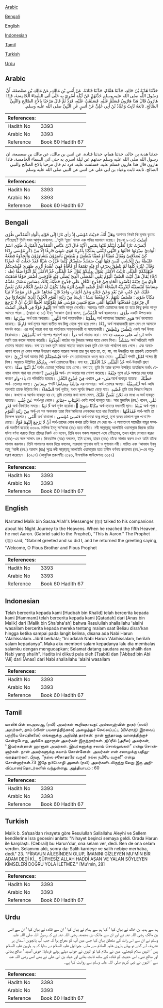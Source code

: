 [Arabic](#arabic)

[Bengali](#bengali)

[English](#english)

[Indonesian](#indonesian)

[Tamil](#tamil)

[Turkish](#turkish)

[Urdu](#urdu)

## Arabic


<div dir="rtl" lang="ar" style={{fontSize:'larger',backgroundColor:'#f8f9fa',padding:20}}>
حَدَّثَنَا هُدْبَةُ بْنُ خَالِدٍ، حَدَّثَنَا هَمَّامٌ، حَدَّثَنَا قَتَادَةُ، عَنْ أَنَسِ بْنِ مَالِكٍ، عَنْ مَالِكِ بْنِ صَعْصَعَةَ، أَنَّ رَسُولَ اللَّهِ صلى الله عليه وسلم حَدَّثَهُمْ عَنْ لَيْلَةِ أُسْرِيَ بِهِ حَتَّى أَتَى السَّمَاءَ الْخَامِسَةَ، فَإِذَا هَارُونُ قَالَ هَذَا هَارُونُ فَسَلِّمْ عَلَيْهِ‏.‏ فَسَلَّمْتُ عَلَيْهِ، فَرَدَّ ثُمَّ قَالَ مَرْحَبًا بِالأَخِ الصَّالِحِ وَالنَّبِيِّ الصَّالِحِ‏.‏ تَابَعَهُ ثَابِتٌ وَعَبَّادُ بْنُ أَبِي عَلِيٍّ عَنْ أَنَسٍ عَنِ النَّبِيِّ صلى الله عليه وسلم‏.‏
</div>
<div style={{backgroundColor:'#f8f9fa',padding:20, marginBottom: 10}}><table> <thead> <tr> <th>References:</th> <th></th> </tr> </thead> <tbody><tr><td>Hadith No</td><td>3393</td></tr><tr><td>Arabic No</td><td>3393</td></tr><tr><td>Reference</td><td>Book 60 Hadith 67</td></tr></tbody></table></div>


<div dir="rtl" lang="ar" style={{fontSize:'larger',backgroundColor:'#f8f9fa',padding:20}}>
حدثنا هدبة بن خالد، حدثنا همام، حدثنا قتادة، عن انس بن مالك، عن مالك بن صعصعة، ان رسول الله صلى الله عليه وسلم حدثهم عن ليلة اسري به حتى اتى السماء الخامسة، فاذا هارون قال هذا هارون فسلم عليه. فسلمت عليه، فرد ثم قال مرحبا بالاخ الصالح والنبي الصالح. تابعه ثابت وعباد بن ابي علي عن انس عن النبي صلى الله عليه وسلم
</div>
<div style={{backgroundColor:'#f8f9fa',padding:20, marginBottom: 10}}><table> <thead> <tr> <th>References:</th> <th></th> </tr> </thead> <tbody><tr><td>Hadith No</td><td>3393</td></tr><tr><td>Arabic No</td><td>3393</td></tr><tr><td>Reference</td><td>Book 60 Hadith 67</td></tr></tbody></table></div>

## Bengali


<div dir="ltr" lang="bn" style={{fontSize:'larger',backgroundColor:'#f8f9fa',padding:20}}>
وَهَلْ أَتٰكَ حَدِيْثُ مُوْسٰٓى إِذْ رَاٰى نَارًا إِلَى قَوْلِهِ بِالْوَادِ الْمُقَدَّسِ طُوًى আপনার নিকট কি মূসার বৃত্তান্ত পৌঁছেছে? তিনি যখন আগুন দেখলেন....‘তুমি ‘তুয়া’ নামক এক পবিত্র ময়দানে রয়েছ। (ত্ব-হা ৯-১৩) اٰنَسْتُ أَبْصَرْتُ نَارًا لَّعَلِّيْ اٰتِيْكُمْ مِّنْهَا بِقَبَسٍ الْآيَةَ قَالَ ابْنُ عَبَّاسٍ الْمُقَدَّسُ الْمُبَارَكُ طُوًى اسْمُ الْوَادِيْ سِيْرَتَهَا حَالَتَهَا وَ النُّهٰى التُّقَى بِمَلْكِنَا بِأَمْرِنَا هَوٰى شَقِيَ فَارِغًا إِلَّا مِنْ ذِكْرِ مُوْسَى رِدْءًا كَيْ يُصَدِّقَنِيْ وَيُقَالُ مُغِيْثًا أَوْ مُعِيْنًا يَبْطُشُ وَ يَبْطِشُ يَأْتَمِرُوْنَ يَتَشَاوَرُوْنَ وَالْجِذْوَةُ قِطْعَةٌ غَلِيْظَةٌ مِنْ الْخَشَبِ لَيْسَ فِيْهَا لَهَبٌ سَنَشُدُّ سَنُعِيْنُكَ كُلَّمَا عَزَّزْتَ شَيْئًا فَقَدْ جَعَلْتَ لَهُ عَضُدًا وَقَالَ غَيْرُهُ كُلَّمَا لَمْ يَنْطِقْ بِحَرْفٍ أَوْ فِيْهِ تَمْتَمَةٌ أَوْ فَأْفَأَةٌ فَهِيَ عُقْدَةٌ أَزْرِي ظَهْرِيْ فَيُسْحِتَكُمْ فَيُهْلِكَكُمْ الْمُثْلٰى تَأْنِيْثُ الأَمْثَلِ يَقُوْلُ بِدِيْنِكُمْ يُقَالُ خُذْ الْمُثْلَى خُذْ الأَمْثَلَ ثُمَّ ائْتُوْا صَفًّا (طه : 64) يُقَالُ هَلْ أَتَيْتَ الصَّفَّ الْيَوْمَ يَعْنِي الْمُصَلَّى الَّذِيْ يُصَلَّى فِيْهِ فَأَوْجَسَ أَضْمَرَ خَوْفًا فَذَهَبَتْ الْوَاوُ مِنْ خِيْفَةً لِكَسْرَةِ الْخَاءِ فِيْ جُذُوعِ النَّخْلِ عَلَى جُذُوعِ خَطْبُكَ بَالُكَ مِسَاسَ مَصْدَرُ مَاسَّهُ مِسَاسًا لَنَنْسِفَنَّهُ لَنُذْرِيَنَّهُ الضَّحَآءُ الْحَرُّ قُصِّيهِ اتَّبِعِيْ أَثَرَهُ وَقَدْ يَكُوْنُ أَنْ تَقُصَّ الْكَلَامَ نَحْنُ نَقُصُّ عَلَيْكَ عَنْ جُنُبٍ عَنْ بُعْدٍ وَعَنْ جَنَابَةٍ وَعَنْ اجْتِنَابٍ وَاحِدٌ قَالَ مُجَاهِدٌ عَلٰى قَدَرٍ مَوْعِدٌ لَا تَنِيَا مَكَانًا سُوًي : مَنْصَفُ بَيْنَهُمْ .لَا تَضْعُفَا يَبَسًا : يَابِسَا مِنْ زِيْنَةِ الْقَوْمِ الْحُلِيِّ الَّذِيْ اسْتَعَارُوْا مِنْ آلِ فِرْعَوْنَ فَقَذَفْتُهَا أَلْقَيْتَهَا أَلْقَى صَنَعَ فَنَسِيَ مُوْسٰى هُمْ يَقُوْلُوْنَهُ أَخْطَأَ الرَّبَّ أَنْ لَا يَرْجِعَ إِلَيْهِمْ قَوْلًا فِي الْعِجْلِ آنَسْتُ অর্থ আমি আগুন দেখেছি। সম্ভবতঃ আমি তোমাদের জন্য তা হতে কিছু জ্বলন্ত আগুন আনতে পারব... (ত্বোয়া-হা ১০) ইবনু ‘আব্বাস (রাঃ) বলেন, الْمُقَدَّسُ অর্থ বরকতময়। طُوًى একটি উপত্যকার নাম। سِيْرَتَهَا অর্থ তার অবস্থায়। النُّهَى অর্থ আল্লাহভীরু। بِمَلْكِنَا অর্থ আমাদের ইচ্ছামত هَوَى অর্থ ভাগ্যাহত হয়েছে। فَارِغًا অর্থ মূসার স্মরণ ব্যতীত সব কিছু থেকে শুনা হয়ে গেল। رِدْءًا অর্থ সাহায্যকারী রূপে যেন সে আমাকে সমর্থন করে। এর অর্থ আরো বলা হয় আর্তনাদে সাড়াদানকারী বা সাহায্যকারী। يَبْطُشُ ويَبْطِشُ একই অর্থ উভয় কিরাআতে। يَأْتَمِرُوْنَ অর্থ পরস্পর পরামর্শ করা। درأً অর্থ সাহায্য করা। বলা হয় اردأته على صنعته অর্থাৎ আমি তার কাজে সাহায্য করেছি। الْجِذْوَةُ কাঠের বড় টুকরার অঙ্গার যাতে কোন শিখা। سَنَشُدُّ অর্থ অচিরেই আমি তোমার সাহায্য করব। বলা হয় যখন তুমি কারো সাহায্য করবে তখন তুমি যেন তার পার্শ্বদেশ হয়ে গেলে। এবং অন্যান্যগণ বলেন যে কোন অক্ষর উচ্চারণ করতে পারেনা অথবা তার মুখ হতে তা, তা, ফা, ফা উচ্চারিত হয় তাকেই তোতলামি বলে। أَزْرِيْ অর্থ আমার পিঠ فَيُسْحِتَكُمْ অর্থ- সে তোমাদেরকে ধ্বংস করে দেবে। الْمُثْلَى শব্দটি امْثَلِ শব্দের স্ত্রী লিঙ্গ। আয়াতে উল্লিখিত بِدِيْنِكُمْ -অর্থ তোমাদের দ্বীন। বলা হয়, خُذْ الْمُثْلَى خُذْ الأَمْثَلَ অর্থ-উত্তমটি গ্রহণ করো। ثُمَّ ائْتُوْا صَفًّا অর্থাৎ তোমরা সারিবদ্ধ হয়ে এসো। বলা হয়, তুমি কি আজ ছফ্ফে উপস্থিত হয়েছিলে অর্থাৎ যেখানে নামায পড়া হয় সেখানে? فَأَوْجَسَ অর্থ- সে অন্তরে ভয় পোষণ করেছে। خِيْفَةً মূলে خَاءِ অক্ষরে যের হবার কারণে ياء-واو তে পরিবর্তিত হয়েছে। فِيْ جُذُوعِ النَّخْلِ এখানে على- فيঅর্থে ব্যবহৃত হয়েছে। خَطْبُكَ অর্থ- তোমার অবস্থা। مِسَاسَ শব্দটি مَاسَّهُ مِسَاسًا এর মাসদার। অর্থ-তোমার অবস্থা। لَنَنْسِفَنَّهُ অর্থ-আমি অবশ্যই তাকে উড়িয়ে দিব। الضَّحَاءُ অর্থ পূর্বাহ্ন, যখন সূর্যের উষ্ণতা বেড়ে যায়। قُصِّيهِ তুমি তার পিছনে পিছনে যাও। কখনো এ অর্থেও ব্যবহৃত হয় যে, তুমি তোমার কথা বলো যেমন, نَحْنُ نَقُصُّ عَلَيْكَ এর মধ্যে এ অর্থ ব্যবহৃত হয়েছে। عَنْ جُنُبٍ অর্থ-দূর থেকে। اجْتِنَابٍ -جَنَابَةٍ একই অর্থে ব্যবহৃত হয়। আর মুজাহিদ (রহ.) বলেন, عَلَى قَدَرٍ অর্থ-নির্ধারিত সময়ে। لَا تَنِيَا অর্থ দুর্বল হয়োনা। َمكَانًا سَوِيْ অর্থ-তাদের মধ্যবর্তী স্থান। يَبَسًا অর্থ-শুক্না। مِنْ زِيْنَةِ الْقَوْمِ অর্থ-যে সব অলংকার তারা ফির‘আউনের লোকদের হতে ধার নিয়েছিল। فَقَذَفْتُهَا অর্থ-আমি তা নিক্ষেপ করলাম। أَلْقَى অর্থ বানালো। فَنَسِيَ مُوْسَى অর্থ-তারা বল্তে লাগ্লো, মূসা রবের তালাশে ভুল পথে গিয়েছে। أَنْ لَا يَرْجِعَ إِلَيْهِمْ قَوْلًا অর্থ-তাদের কোন কথার প্রতি উত্তর সে দেয় না- এ আয়াতাংশ সামেরীর বাছূর সম্পর্কে অবতীর্ণ হয়েছে ৩৩৯৩. মালিক ইবনু সা‘সাআ (রাঃ) হতে বর্ণিত। নবী সাল্লাল্লাহু আলাইহি ওয়াসাল্লাম মিরাজ রাত্রির ঘটনা বর্ণনা করতে গিয়ে তাঁদের নিকট এও বলেন, তিনি যখন পঞ্চম আকাশে এসে পৌঁছলেন, তখন হঠাৎ সেখানে হারূন (আঃ)-এর সঙ্গে সাক্ষাৎ হল। জিবরাঈল (আঃ) বললেন, ইনি হলেন, হারূন (আঃ) তাঁকে সালাম করুন তখন আমি তাঁকে সালাম করলাম। তিনি সালামের জবাব দিয়ে বললেন, মারহাবা পুণ্যবান ভাই ও পুণ্যবান নবী। সাবিত এবং ‘আববাদ ইবনু আবূ ‘আলী (রহ.) আনাস (রাঃ) সূত্রে নবী সাল্লাল্লাহু আলাইহি ওয়াসাল্লাম হতে হাদীস বর্ণনায় ক্বাতাদাহ (রহ.)-এর অনুসরণ করেছেন। (৩২০৭) (আধুনিক প্রকাশনীঃ ৩১৪৩, ইসলামিক ফাউন্ডেশনঃ ৩১৫২)
</div>
<div style={{backgroundColor:'#f8f9fa',padding:20, marginBottom: 10}}><table> <thead> <tr> <th>References:</th> <th></th> </tr> </thead> <tbody><tr><td>Hadith No</td><td>3393</td></tr><tr><td>Arabic No</td><td>3393</td></tr><tr><td>Reference</td><td>Book 60 Hadith 67</td></tr></tbody></table></div>

## English


<div dir="ltr" lang="en" style={{fontSize:'larger',backgroundColor:'#f8f9fa',padding:20}}>
Narrated Malik bin Sasaa:Allah's Messenger (ﷺ) talked to his companions about his Night Journey to the Heavens. When he reached the fifth Heaven, he met Aaron. (Gabriel said to the Prophet), "This is Aaron." The Prophet (ﷺ) said, "Gabriel greeted and so did I, and he returned the greeting saying, 'Welcome, O Pious Brother and Pious Prophet
</div>
<div style={{backgroundColor:'#f8f9fa',padding:20, marginBottom: 10}}><table> <thead> <tr> <th>References:</th> <th></th> </tr> </thead> <tbody><tr><td>Hadith No</td><td>3393</td></tr><tr><td>Arabic No</td><td>3393</td></tr><tr><td>Reference</td><td>Book 60 Hadith 67</td></tr></tbody></table></div>

## Indonesian


<div dir="ltr" lang="id" style={{fontSize:'larger',backgroundColor:'#f8f9fa',padding:20}}>
Telah bercerita kepada kami [Hudbah bin Khalid] telah bercerita kepada kami [Hammam] telah bercerita kepada kami [Qatadah] dari [Anas bin Malik] dari [Malik bin Sha'sha'ah] bahwa Rasulullah shallallahu 'alaihi wasallam bercerita kepada mereka tentang malam saat Beliau disra'kan hingga ketika sampai pada langit kelima, disana ada Nabi Harun 'Alaihissalam. Jibril berkata; "Ini adalah Nabi Harun 'Alaihissalam, berilah salam kepadanya". Maka aku memberi salam kepadanya lalu dia membalas salamku dengan mengucapkan; Selamat datang saudara yang shalih dan Nabi yang shalih". Hadits ini diikuti pula oleh [Tsabit] dan ['Abbad bin Abi 'Ali] dari [Anas] dari Nabi shallallahu 'alaihi wasallam
</div>
<div style={{backgroundColor:'#f8f9fa',padding:20, marginBottom: 10}}><table> <thead> <tr> <th>References:</th> <th></th> </tr> </thead> <tbody><tr><td>Hadith No</td><td>3393</td></tr><tr><td>Arabic No</td><td>3393</td></tr><tr><td>Reference</td><td>Book 60 Hadith 67</td></tr></tbody></table></div>

## Tamil


<div dir="ltr" lang="ta" style={{fontSize:'larger',backgroundColor:'#f8f9fa',padding:20}}>
மாலிக் பின் ஸஅஸஆ (ரலி) அவர்கள் கூறியதாவது: அல்லாஹ்வின் தூதர் (ஸல்) அவர்கள், தாம் (விண் பயணத்திற்காக) அழைத்துச் செல்லப்பட்ட (மிஃராஜ்) இரவைப் பற்றி(ய செய்திகளை) எங்களுக்கு அறிவித் தார்கள்: நான் ஐந்தாவது வானத்திற்குச் சென்றபோது, அங்கே ஹாரூன் அவர்கள் இருந்தார்கள். ஜிப்ரீல் (அலை) அவர்கள், ‘‘இவர்கள்தான் ஹாரூன் அவர்கள். இவர்களுக்கு சலாம் சொல்லுங்கள்” என்று சொன்னார்கள். நான் அவர்களுக்கு சலாம் சொன்னேன். அவர்கள் என் சலாமுக்கு பதிலுரைத்தார்கள். பிறகு, ‘‘நல்ல சகோதரரே வருக! நல்ல நபியே வருக!” என்று சொன்னார்கள்.73 இதே நபிமொழி அனஸ் (ரலி) அவர்களிடமிருந்து வேறு இரு அறிவிப்பாளர்தொடர்களில் வந்துள்ளது. அத்தியாயம் : 60
</div>
<div style={{backgroundColor:'#f8f9fa',padding:20, marginBottom: 10}}><table> <thead> <tr> <th>References:</th> <th></th> </tr> </thead> <tbody><tr><td>Hadith No</td><td>3393</td></tr><tr><td>Arabic No</td><td>3393</td></tr><tr><td>Reference</td><td>Book 60 Hadith 67</td></tr></tbody></table></div>

## Turkish


<div dir="ltr" lang="tr" style={{fontSize:'larger',backgroundColor:'#f8f9fa',padding:20}}>
Malik b. Sa’saa’dan rivayete göre Resulullah Sallallahu Aleyhi ve Sellem kendilerine İsra gecesini anlattı: "Nihayet beşinci semaya geldi. Orada Harun ile karşılaştı. (Cebrail) bu Harun'dur, ona selam ver, dedi. Ben de ona selam verdim. Selamımı aldı, sonra da: Salih kardeşe ve salih nebiye merhaba, dedi." 23. "FİRAVUN AİLESİNDEN OLUP, İMANINI GİZLEYEN MU'MİN BİR ADAM DEDİ Kİ... ŞÜPHESİZ ALLAH HADDİ AŞAN VE YALAN SÖYLEYEN KİMSELERİ DOĞRU YOLA İLETMEZ." [Mu'min, 28]
</div>
<div style={{backgroundColor:'#f8f9fa',padding:20, marginBottom: 10}}><table> <thead> <tr> <th>References:</th> <th></th> </tr> </thead> <tbody><tr><td>Hadith No</td><td>3393</td></tr><tr><td>Arabic No</td><td>3393</td></tr><tr><td>Reference</td><td>Book 60 Hadith 67</td></tr></tbody></table></div>

## Urdu


<div dir="rtl" lang="ur" style={{fontSize:'larger',backgroundColor:'#f8f9fa',padding:20}}>
ہم سے ہدبہ بن خالد نے بیان کیا ‘ کہا ہم سے ہمام نے بیان کیا ‘ ان سے قتادہ نے بیان کیا ‘ ان سے انس بن مالک رضی اللہ عنہ نے اور ان سے مالک بن صعصعہ رضی اللہ عنہ نے کہ رسول اللہ صلی اللہ علیہ وسلم نے ان سے اس رات کے متعلق بیان کیا جس میں آپ کو معراج ہوا کہ جب آپ پانچویں آسمان پر تشریف لے گئے تو وہاں ہارون علیہ السلام سے ملے۔ جبرائیل علیہ السلام نے بتایا کہ یہ ہارون علیہ السلام ہیں ‘ انہیں سلام کیجئے۔ میں نے سلام کیا تو انہوں نے جواب دیتے ہوئے فرمایا: خوش آمدید ‘ صالح بھائی اور صالح نبی۔ اس حدیث کو قتادہ کے ساتھ ثابت بنانی اور عباد بن ابی علی نے بھی انس رضی اللہ عنہ سے ‘ انہوں نے نبی کریم صلی اللہ علیہ وسلم سے روایت کیا ہے۔
</div>
<div style={{backgroundColor:'#f8f9fa',padding:20, marginBottom: 10}}><table> <thead> <tr> <th>References:</th> <th></th> </tr> </thead> <tbody><tr><td>Hadith No</td><td>3393</td></tr><tr><td>Arabic No</td><td>3393</td></tr><tr><td>Reference</td><td>Book 60 Hadith 67</td></tr></tbody></table></div>
